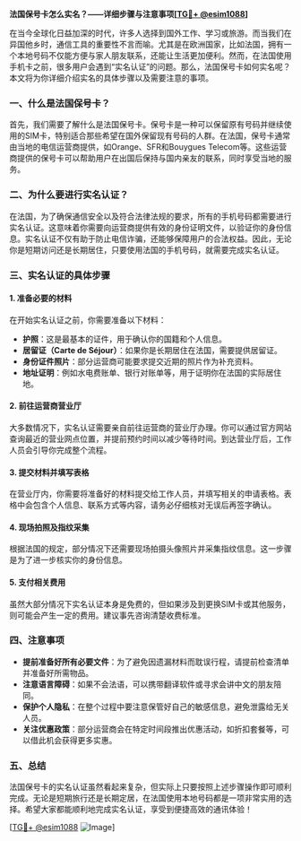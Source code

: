 **法国保号卡怎么实名？——详细步骤与注意事项[[TG💪+ @esim1088](https://t.me/s/esim1088)]**

在当今全球化日益加深的时代，许多人选择到国外工作、学习或旅游。而当我们在异国他乡时，通信工具的重要性不言而喻。尤其是在欧洲国家，比如法国，拥有一个本地号码不仅能方便与家人朋友联系，还能让生活更加便利。然而，在法国使用手机卡之前，很多用户会遇到“实名认证”的问题。那么，法国保号卡如何实名呢？本文将为你详细介绍实名的具体步骤以及需要注意的事项。

### 一、什么是法国保号卡？

首先，我们需要了解什么是法国保号卡。保号卡是一种可以保留原有号码并继续使用的SIM卡，特别适合那些希望在国外保留现有号码的人群。在法国，保号卡通常由当地的电信运营商提供，如Orange、SFR和Bouygues Telecom等。这些运营商提供的保号卡可以帮助用户在出国后保持与国内亲友的联系，同时享受当地的服务。

### 二、为什么要进行实名认证？

在法国，为了确保通信安全以及符合法律法规的要求，所有的手机号码都需要进行实名认证。这意味着你需要向运营商提供有效的身份证明文件，以验证你的身份信息。实名认证不仅有助于防止电信诈骗，还能够保障用户的合法权益。因此，无论你是短期访问还是长期居住，只要使用法国的手机号码，就需要完成实名认证。

### 三、实名认证的具体步骤

#### 1. 准备必要的材料

在开始实名认证之前，你需要准备以下材料：

- **护照**：这是最基本的证件，用于确认你的国籍和个人信息。
- **居留证（Carte de Séjour）**：如果你是长期居住在法国，需要提供居留证。
- **身份证件照片**：部分运营商可能要求提交近期的照片作为补充资料。
- **地址证明**：例如水电费账单、银行对账单等，用于证明你在法国的实际居住地。

#### 2. 前往运营商营业厅

大多数情况下，实名认证需要亲自前往运营商的营业厅办理。你可以通过官方网站查询最近的营业网点位置，并提前预约时间以减少等待时间。到达营业厅后，工作人员会引导你完成整个流程。

#### 3. 提交材料并填写表格

在营业厅内，你需要将准备好的材料提交给工作人员，并填写相关的申请表格。表格中会包含个人信息、联系方式等内容，请务必仔细核对无误后再签字确认。

#### 4. 现场拍照及指纹采集

根据法国的规定，部分情况下还需要现场拍摄头像照片并采集指纹信息。这一步骤是为了进一步核实你的身份信息。

#### 5. 支付相关费用

虽然大部分情况下实名认证本身是免费的，但如果涉及到更换SIM卡或其他服务，则可能会产生一定的费用。建议事先咨询清楚收费标准。

### 四、注意事项

- **提前准备好所有必要文件**：为了避免因遗漏材料而耽误行程，请提前检查清单并准备好所需物品。
- **注意语言障碍**：如果不会法语，可以携带翻译软件或寻求会讲中文的朋友陪同。
- **保护个人隐私**：在整个过程中要注意保管好自己的敏感信息，避免泄露给无关人员。
- **关注优惠政策**：部分运营商会在特定时间段推出优惠活动，如折扣套餐等，可以借此机会获得更多实惠。

### 五、总结

法国保号卡的实名认证虽然看起来复杂，但实际上只要按照上述步骤操作即可顺利完成。无论是短期旅行还是长期定居，在法国使用本地号码都是一项非常实用的选择。希望大家都能顺利地完成实名认证，享受到便捷高效的通讯体验！

[[TG💪+ @esim1088](https://t.me/s/esim1088) ![Image](https://i.postimg.cc/4NQfJmqS/Snipaste-2025-05-13-00-14-12.png)]